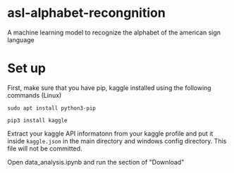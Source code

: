 # asl-alphabet-recongnition
A machine learning model to recognize the alphabet of the american sign language

# Set up
First, make sure that you have pip, kaggle installed using the following commands (Linux)

```
sudo apt install python3-pip
```

```
pip3 install kaggle
```

Extract your kaggle API informatonn from your kaggle profile and put it inside `kaggle.json` in the main directory and windows config directory. This file will not be committed.

Open data_analysis.ipynb and run the section of "Download"